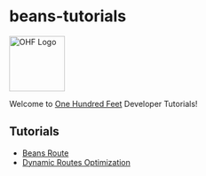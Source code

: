# beans-tutorials
<img src="https://www.beans.ai/img/img-logo-black.png" alt="OHF Logo" style="height: 100px; width:100px;"/>

Welcome to [One Hundred Feet](https://www.beans.ai) Developer Tutorials!


## Tutorials

- [Beans Route](https://github.com/beansai/beans-tutorials/tree/main/beans-route)
- [Dynamic Routes Optimization](https://github.com/beansai/beans-tutorials/tree/main/dynamic-routes-optimization)

